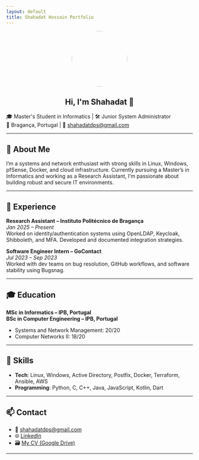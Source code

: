 ```yaml
---
layout: default
title: Shahadat Hossain Portfolio
---
```


<div style="text-align:center;">
  <img src="profile.jpg" width="150" style="border-radius:50%;">
  <h2>Hi, I'm Shahadat 👋</h2>
</div>


🎓 Master's Student in Informatics | 🛠️ Junior System Administrator  
📍 Bragança, Portugal | 📧 shahadatdps@gmail.com

---

## 🚀 About Me

I’m a systems and network enthusiast with strong skills in Linux, Windows, pfSense, Docker, and cloud infrastructure. Currently pursuing a Master’s in Informatics and working as a Research Assistant, I’m passionate about building robust and secure IT environments.

---

## 💼 Experience

**Research Assistant – Instituto Politécnico de Bragança**  
*Jan 2025 – Present*  
Worked on identity/authentication systems using OpenLDAP, Keycloak, Shibboleth, and MFA. Developed and documented integration strategies.

**Software Engineer Intern – GoContact**  
*Jul 2023 – Sep 2023*  
Worked with dev teams on bug resolution, GitHub workflows, and software stability using Bugsnag.

---

## 🎓 Education

**MSc in Informatics – IPB, Portugal**  
**BSc in Computer Engineering – IPB, Portugal**  
- Systems and Network Management: 20/20  
- Computer Networks II: 18/20  

---

## 🧠 Skills

- **Tech**: Linux, Windows, Active Directory, Postfix, Docker, Terraform, Ansible, AWS  
- **Programming**: Python, C, C++, Java, JavaScript, Kotlin, Dart

---

## 📫 Contact

- 📧 shahadatdps@gmail.com  
- 🌐 [LinkedIn](https://www.linkedin.com/in/shahadat-h-8748119b)  
- 🗃️ [My CV (Google Drive)](https://drive.google.com/file/d/1-3U21aTYeCYSE2JOkklL00TUkcYJ7I0q/view?usp=sharing)

---




